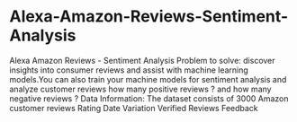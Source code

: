 # Alexa-Amazon-Reviews-Sentiment-Analysis
Alexa Amazon Reviews - Sentiment Analysis Problem to solve: discover insights into consumer reviews and assist with machine learning models.You can also train your machine models for sentiment analysis and analyze customer reviews how many positive reviews ? and how many negative reviews ? Data Information:  The dataset consists of 3000 Amazon customer reviews Rating Date Variation Verified Reviews Feedback
